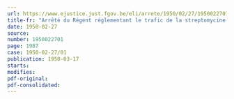 ```yaml
---
url: https://www.ejustice.just.fgov.be/eli/arrete/1950/02/27/1950022701/justel
title-fr: "Arrêté du Régent règlementant le trafic de la streptomycine et de ses dérivés"
date: 1950-02-27
source:
number: 1950022701
page: 1987
case: 1950-02-27/01
publication: 1950-03-17
starts:
modifies:
pdf-original:
pdf-consolidated:
---
```


